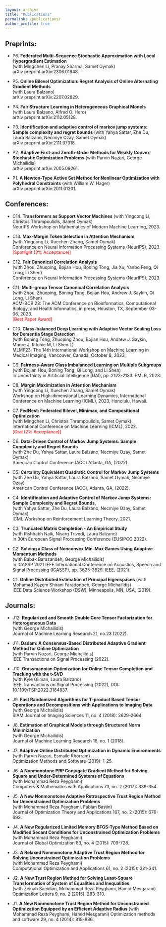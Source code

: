 ```yaml
---
layout: archive
title: "Publications"
permalink: /publications/
author_profile: true
---
```


## Preprints:

- P6. **Federated Multi-Sequence Stochastic Approximation with Local Hypergradient Estimation**  
  (with Mingchen Li, Pranay Sharma, Samet Oymak)  
  arXiv preprint arXiv:2306.01648.

- P5. **Online Bilevel Optimization: Regret Analysis of Online Alternating Gradient Methods**  
  (with Laura Balzano)  
  arXiv preprint arXiv:2207.02829. 

- P4. **Fair Structure Learning in Heterogeneous Graphical Models**  
  (with Laura Balzano, Alfred O. Hero)  
  arXiv preprint arXiv:2112.05128.

- P3. **Identification and adaptive control of markov jump systems: Sample complexity and regret bounds** 
  (with Yahya Sattar, Zhe Du, Laura Balzano, Necmiye Ozay, Samet Oymak)  
  arXiv preprint arXiv:2111.07018. 

- P2. **Adaptive First-and Zeroth-Order Methods for Weakly Convex Stochastic Optimization Problems** 
  (with Parvin Nazari, George Michailidis)  
  arXiv preprint arXiv:2005.09261.
 
- P1. **A Newton-Type Active Set Method for Nonlinear Optimization with Polyhedral Constraints** 
  (with William W. Hager)  
  arXiv preprint arXiv:2011.01201.

## Conferences:

- C14. **Transformers as Support Vector Machines**
  (with Yingcong Li, Christos Thrampoulidis, Samet Oymak)  
  NeurIPS Workshop on Mathematics of Modern Machine Learning, 2023.  

- C13. **Max-Margin Token Selection in Attention Mechanism**  
  (with Yingcong Li, Xuechen Zhang, Samet Oymak)  
  Conference on Neural Information Processing Systems (NeurIPS), 2023.    
  <span style="color:red">[Spotlight (3% Acceptance)]</span>

- C12. **Fair Canonical Correlation Analysis**  
  (with Zhou, Zhuoping, Bojian Hou, Boning Tong, Jia Xu, Yanbo Feng, Qi Long, Li Shen)  
  Conference on Neural Information Processing Systems (NeurIPS), 2023.  

- C11. **Multi-group Tensor Canonical Correlation Analysis**  
  (with Zhou, Zhuoping, Boning Tong, Bojian Hou, Andrew J. Saykin, Qi Long, Li Shen)  
  ACM-BCB 23: The ACM Conference on Bioinformatics, Computational Biology, and Health Informatics, in press, Houston, TX, September 03-06, 2023.  
  <span style="color:red">[Best Paper Award]</span>

- C10. **Class-balanced Deep Learning with Adaptive Vector Scaling Loss for Dementia Stage Detection**  
  (with Boning Tong, Zhuoping Zhou, Bojian Hou, Andrew J. Saykin, Moore J, Ritchie M, Li Shen L)  
  MLMI'23: The 14th International Workshop on Machine Learning in Medical Imaging, Vancouver, Canada, October 8, 2023.  

- C9. **Fairness-Aware Class Imbalanced Learning on Multiple Subgroups**  
  (with Bojian Hou, Boning Tong, Qi Long, and Li Shen)  
  In Uncertainty in Artificial Intelligence (UAI), pp. 2123-2133. PMLR, 2023.  

- C8. **Margin Maximization in Attention Mechanism**  
  (with Yingcong Li, Xuechen Zhang, Samet Oymak)  
  Workshop on High-dimensional Learning Dynamics, International Conference on Machine Learning (ICML), 2023, Honolulu, Hawaii.  

- C7. **FedNest: Federated Bilevel, Minimax, and Compositional Optimization**  
  (with Mingchen Li, Christos Thrampoulidis, Samet Oymak)  
  International Conference on Machine Learning (ICML), 2022.  
  <span style="color:red">[Oral (2% Acceptance)]</span>

- C6. **Data-Driven Control of Markov Jump Systems: Sample Complexity and Regret Bounds**  
  (with Zhe Du, Yahya Sattar, Laura Balzano, Necmiye Ozay, Samet Oymak)  
  American Control Conference (ACC) Atlanta, GA, (2022).  

- C5. **Certainty Equivalent Quadratic Control for Markov Jump Systems**  
  (with Zhe Du, Yahya Sattar, Laura Balzano, Samet Oymak, Necmiye Ozay)  
  American Control Conference (ACC), Atlanta, GA, (2022).  

- C4. **Identification and Adaptive Control of Markov Jump Systems: Sample Complexity and Regret Bounds**,  
  (with Yahya Sattar, Zhe Du, Laura Balzano, Necmiye Ozay, Samet Oymak)  
  ICML Workshop on Reinforcement Learning Theory, 2021.  

- C3. **Truncated Matrix Completion - An Empirical Study**  
  (with Rishhabh Naik, Nisarg Trivedi, Laura Balzano)  
  In 30th European Signal Processing Conference (EUSIPCO 2022).  

- C2. **Solving a Class of Nonconvex Min-Max Games Using Adaptive Momentum Methods**  
  (with Babak Barazandeh, George Michailidis)  
  In ICASSP 2021 IEEE International Conference on Acoustics, Speech and Signal Processing (ICASSP), pp. 3625-3629. IEEE, (2021).  

- C1. **Online Distributed Estimation of Principal Eigenspaces** 
  (with Mohamad Kazem Shirani Faradonbeh, George Michailidis)  
  IEEE Data Science Workshop (DSW), Minneapolis, MN, USA, (2019).  


## Journals:

- J12. **Regularized and Smooth Double Core Tensor Factorization for Heterogeneous Data**  
  (with George Michailidis)  
  Journal of Machine Learning Research 21, no.23 (2022).  

- J11. **Dadam: A Consensus-Based Distributed Adaptive Gradient Method for Online Optimization**  
  (with Parvin Nazari, George Michailidis)  
  IEEE Transactions on Signal Processing (2022).  

- J10. **Grassmannian Optimization for Online Tensor Completion and Tracking with the t-SVD**  
  (with Kyle Gilman, Laura Balzano)  
  IEEE Transactions on Signal Processing (2022), DOI: 10.1109/TSP.2022.3164837.  

- J9. **Fast Randomized Algorithms for T-product Based Tensor Operations and Decompositions with Applications to Imaging Data**  
  (with George Michailidis)  
   SIAM Journal on Imaging Sciences 11, no. 4 (2018): 2629-2664.  

- J8. **Estimation of Graphical Models through Structured Norm Minimization**  
  (with George Michailidis)  
  Journal of Machine Learning Research 18, no. 1 (2018).  

- J7. **Adaptive Online Distributed Optimization in Dynamic Environments**  
  (with Parvin Nazari, Esmaile Khorram)  
  Optimization Methods and Software (2019): 1-25.  

- J6. **A Nonmonotone PRP Conjugate Gradient Method for Solving Square and Under-Determined Systems of Equations**  
  (with Mohammad Reza Peyghami)  
  Computers & Mathematics with Applications 73, no. 2 (2017): 339-354.  

- J5. **A New Nonmonotone Adaptive Retrospective Trust Region Method for Unconstrained Optimization Problems**  
  (with Mohammad Reza Peyghami, Fabian Bastin)  
  Journal of Optimization Theory and Applications 167, no. 2 (2015): 676-692.  

- J4. **A New Regularized Limited Memory BFGS-Type Method Based on Modified Secant Conditions for Unconstrained Optimization Problems**  
  (with Mohammad Reza Peyghami)  
  Journal of Global Optimization 63, no. 4 (2015): 709-728.  

- J3. **A Relaxed Nonmonotone Adaptive Trust Region Method for Solving Unconstrained Optimization Problems**  
  (with Mohammad Reza Peyghami)  
  Computational Optimization and Applications 61, no. 2 (2015): 321-341.  

- J2. **A New Trust Region Method for Solving Least-Square Transformation of System of Equalities and Inequalities**  
  (with Zeinab Saeidian, Mohammad Reza Peyghami, Hamid Mesgarani)  
  Optimization Letters 9, no. 2 (2015): 283-310.   

- J1. **A New Nonmonotone Trust Region Method for Unconstrained Optimization Equipped by an Efficient Adaptive Radius**
  (with Mohammad Reza Peyghami, Hamid Mesgarani)
   Optimization methods and software 29, no. 4 (2014): 819-836.  





